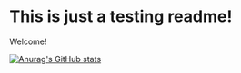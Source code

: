 # This is just a testing readme!
Welcome!

[![Anurag's GitHub stats](https://github-readme-stats.vercel.app/api?username=PGamingHD)](https://github.com/anuraghazra/github-readme-stats)
